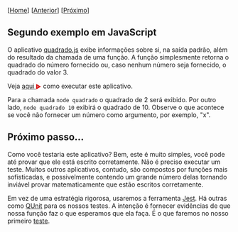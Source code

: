 \[[Home](https://github.com/kyriosdata/js)\] \[[Anterior](../primeiro/README.md)\] \[[Próximo](../teste/README.md)\]

## Segundo exemplo em JavaScript
O aplicativo [quadrado.js](quadrado.js) exibe informações sobre si, 
na saída padrão, além do resultado da chamada de uma função. A função 
simplesmente retorna o quadrado do número fornecido ou, caso nenhum
número seja fornecido, o quadrado do valor 3. 

Veja <a href="https://asciinema.org/a/161533"> aqui <img src="../../../images/asciinema.svg" width="12" align="center"></a> como executar este 
aplicativo. 

Para a chamada `node quadrado` o quadrado de 2 será exibido. Por outro lado,
`node quadrado 10` exibirá o quadrado de 10. Observe o que acontece se você
não fornecer um número como argumento, por exemplo, "x". 

## Próximo passo...
Como você testaria este aplicativo? Bem, este é muito simples, 
você pode até provar que ele está escrito corretamente. Não é preciso
executar um teste. Muitos outros aplicativos, contudo, são compostos 
por funções mais sofisticadas, e possivelmente contendo um grande 
número delas tornando inviável provar matematicamente que estão 
escritos corretamente.

Em vez de uma estratégia rigorosa, usaremos a ferramenta 
[Jest](https://jestjs.io/). Há outras como [QUnit](https://qunitjs.com/) 
para os nossos testes. A intenção é fornecer evidências de que nossa 
função faz o que esperamos que ela faça. É o que faremos no nosso 
primeiro [teste](../teste/README.md).


